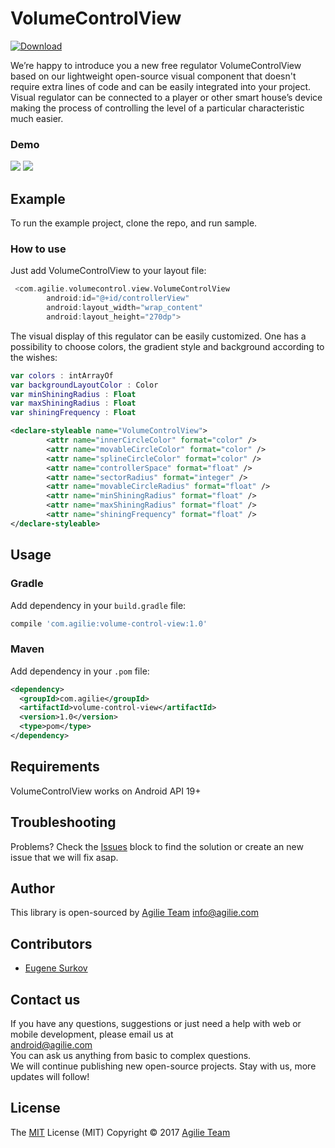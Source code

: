 # VolumeControlView
[ ![Download](https://api.bintray.com/packages/agilie/maven/VolumeControlView/images/download.svg) ](https://bintray.com/agilie/maven/VolumeControlView/_latestVersion)

We’re happy to introduce you a new free regulator VolumeControlView based on our lightweight open-source visual component that doesn't require extra lines of code and can be easily integrated into your project. Visual regulator can be connected to a player or other smart house’s device making the process of controlling the level of a particular characteristic much easier.

### Demo

<img src="https://user-images.githubusercontent.com/17047537/26981465-ef1759ae-4d3d-11e7-85bd-b04338761719.gif"> <img src="https://user-images.githubusercontent.com/17047537/26981461-edd0ee7a-4d3d-11e7-8b79-5f9ce4a80552.gif"> 

## Example
To run the example project, clone the repo, and run sample.
### How to use

Just add VolumeControlView to your layout file:
```kotlin
 <com.agilie.volumecontrol.view.VolumeControlView
        android:id="@+id/controllerView"
        android:layout_width="wrap_content"
        android:layout_height="270dp">
````

The visual display of this regulator can be easily customized. One has a possibility to choose colors, the gradient style and background according to the wishes:
```kotlin
var colors : intArrayOf
var backgroundLayoutColor : Color
var minShiningRadius : Float
var maxShiningRadius : Float
var shiningFrequency : Float
````
````xml
<declare-styleable name="VolumeControlView">
        <attr name="innerCircleColor" format="color" />
        <attr name="movableCircleColor" format="color" />
        <attr name="splineCircleColor" format="color" />
        <attr name="controllerSpace" format="float" />
        <attr name="sectorRadius" format="integer" />
        <attr name="movableCircleRadius" format="float" />
        <attr name="minShiningRadius" format="float" />
        <attr name="maxShiningRadius" format="float" />
        <attr name="shiningFrequency" format="float" />
</declare-styleable>
````
## Usage

### Gradle

Add dependency in your `build.gradle` file:
````gradle
compile 'com.agilie:volume-control-view:1.0'
````

### Maven
Add  dependency in your `.pom` file:
````xml
<dependency>
  <groupId>com.agilie</groupId>
  <artifactId>volume-control-view</artifactId>
  <version>1.0</version>
  <type>pom</type>
</dependency>
````

## Requirements

VolumeControlView works on Android API 19+

## Troubleshooting

Problems? Check the [Issues](https://github.com/agilie/VolumeControlView/issues) block
to find the solution or create an new issue that we will fix asap.

## Author

This library is open-sourced by [Agilie Team](https://www.agilie.com) <info@agilie.com>

## Contributors

- [Eugene Surkov](https://github.com/ukevgen)

## Contact us
If you have any questions, suggestions or just need a help with web or mobile development, please email us at <br />
<android@agilie.com> <br />
You can ask us anything from basic to complex questions. <br />
We will continue publishing new open-source projects. Stay with us, more updates will follow! <br />

## License

The [MIT](LICENSE.md) License (MIT) Copyright © 2017 [Agilie Team](https://www.agilie.com)
